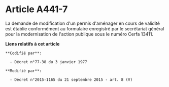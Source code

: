 # Article A441-7

La demande de modification d'un permis d'aménager en cours de validité est établie conformément au formulaire enregistré par
le secrétariat général pour la modernisation de l'action publique sous le numéro Cerfa 13411.

**Liens relatifs à cet article**

	**Codifié par**:

	  - Décret n°77-38 du 3 janvier 1977

	**Modifié par**:

	  - Décret n°2015-1165 du 21 septembre 2015 - art. 8 (V)
